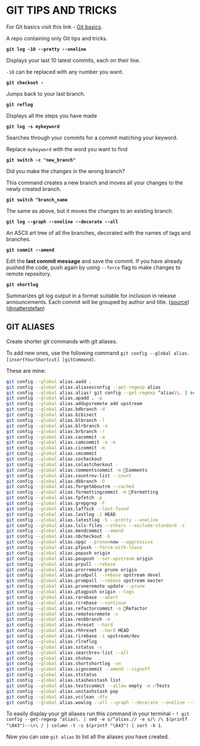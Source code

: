 # GIT TIPS AND TRICKS

For Git basics visit this link - [Git basics](https://rogerdudler.github.io/git-guide/).

A repo containing only Git tips and tricks.

**`git log -10 --pretty --oneline`**

Displays your last 10 latest commits, each on their line.

`-10` can be replaced with any number you want.

**`git checkout -`**

Jumps back to your last branch.

**`git reflog`**

Displays all the steps you have made

**`git log -s mykeyword`**

Searches through your commits for a commit matching your keyword.

Replace `mykeyword` with the word you want to find

**`git switch -c "new_branch"`**

Did you make the changes in the wrong branch?

This command creates a new branch and moves all your changes to the newly created branch.

**`git switch "branch_name`**

The same as above, but it moves the changes to an existing branch.

**`git log --graph --oneline --decorate --all`**

An ASCII art tree of all the branches, decorated with the names of tags and branches.

**`git commit --amend`**

Edit the **last commit message** and save the commit. If you have already pushed the code, push again by using `--force` flag to make changes to remote repository.

**`git shortlog`**

Summarizes git log output in a format suitable for inclusion in release
announcements. Each commit will be grouped by author and title. ([source](https://git-scm.com/docs/git-shortlog)) ([@natterstefan](https://twitter.com/natterstefan/status/1244888942165610497))

## GIT ALIASES

Create shorter git commands with git aliases.

To add new ones, use the following command `git config --global alias.[insertYourShortcut] [gitCommand]`.

These are mine:

```bash
git config --global alias.aadd .
git config --global alias.aliasesconfig --get-regexp alias
git config --global alias.alias! git config --get-regexp ^alias\\. | sed -e s/^alias.// -e s/\\ /\\ $(printf \"\\043\")--\\>\\ / | column -t -s $(printf \"\\043\") | sort -k 1
git config --global alias.apadd . -p
git config --global alias.addupsremote add upstream
git config --global alias.bdbranch -d
git config --global alias.bibisect
git config --global alias.blbranch -l
git config --global alias.blrbranch -a
git config --global alias.brbranch -r
git config --global alias.cacommit -a
git config --global alias.camcommit -a -m
git config --global alias.cicommit -m
git config --global alias.cmcommit
git config --global alias.cocheckout
git config --global alias.colastcheckout -
git config --global alias.commentscommit -m 📒Comments
git config --global alias.countrev-list --count
git config --global alias.dbbranch -D
git config --global alias.forgetAboutrm --cached
git config --global alias.formattingcommit -m 💅Formatting
git config --global alias.fpfetch -p
git config --global alias.grepgrep -F
git config --global alias.laffsck --lost-found
git config --global alias.lastlog -1 HEAD
git config --global alias.latestlog -5 --pretty --oneline
git config --global alias.lsls-files --others --exclude-standard -z
git config --global alias.mendcommit --amend
git config --global alias.nbcheckout -b
git config --global alias.opgc --prune=now --aggressive
git config --global alias.pfpush --force-with-lease
git config --global alias.popush origin
git config --global alias.poupush --set-upstream origin
git config --global alias.prpull --rebase
git config --global alias.prorremote prune origin
git config --global alias.prudpull --rebase upstream devel
git config --global alias.prumpull --rebase upstream master
git config --global alias.pruneremote update --prune
git config --global alias.ptagpush origin --tags
git config --global alias.rarebase --abort
git config --global alias.rcrebase --continue
git config --global alias.refactorcommit -m 👷Refactor
git config --global alias.remotesremote -v
git config --global alias.renbbranch -m
git config --global alias.rhreset --hard
git config --global alias.rhhreset --hard HEAD
git config --global alias.rirebase -i upstream/dev
git config --global alias.rlreflog
git config --global alias.sstatus -s
git config --global alias.searchrev-list --all
git config --global alias.shshow
git config --global alias.shortshortlog -sn
git config --global alias.signcommit --amend --signoff
git config --global alias.ststatus
git config --global alias.stashesstash list
git config --global alias.testscommit --allow empty -m ✅Tests
git config --global alias.unstashstash pop
git config --global alias.vcclean -dfx
git config --global alias.wowlog --all --graph --decorate --oneline --simplify-by-decoration
```

To easily display your git aliases run this command in your terminal - `! git config --get-regexp ^alias\. | sed -e s/^alias.// -e s/\ /\ $(printf "\043")--\>\ / | column -t -s $(printf "\043") | sort -k 1`.

Now you can use `git alias` to list all the aliases you have created.
